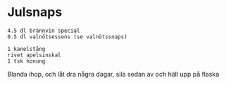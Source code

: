 # Julsnaps
```
4.5 dl brännvin special
0.5 dl valnötsessens (se valnötssnaps)

1 kanelstång
rivet apelsinskal
1 tsk honung
```
Blanda ihop, och låt dra några dagar, sila sedan av och häll upp på flaska
